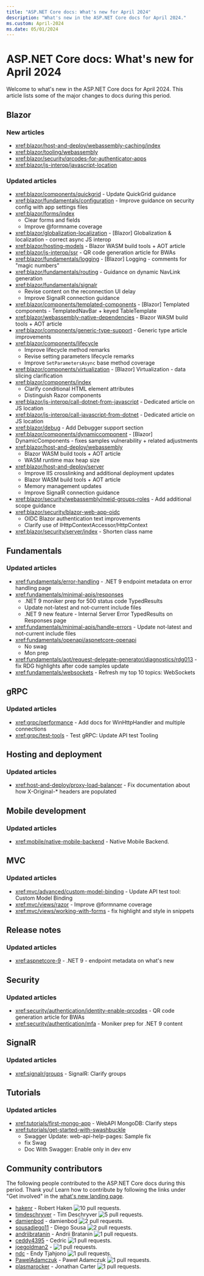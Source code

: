 ```yaml
---
title: "ASP.NET Core docs: What's new for April 2024"
description: "What's new in the ASP.NET Core docs for April 2024."
ms.custom: April-2024
ms.date: 05/01/2024
---
```


# ASP.NET Core docs: What's new for April 2024

Welcome to what's new in the ASP.NET Core docs for April 2024. This article lists some of the major changes to docs during this period.

## Blazor

### New articles

- <xref:blazor/host-and-deploy/webassembly-caching/index>
- <xref:blazor/tooling/webassembly>
- <xref:blazor/security/qrcodes-for-authenticator-apps>
- <xref:blazor/js-interop/javascript-location>

### Updated articles

- <xref:blazor/components/quickgrid> - Update QuickGrid guidance
- <xref:blazor/fundamentals/configuration> - Improve guidance on security config with app settings files
- <xref:blazor/forms/index>
  - Clear forms and fields
  - Improve @formname coverage
- <xref:blazor/globalization-localization> - [Blazor] Globalization & localization - correct async JS interop
- <xref:blazor/hosting-models> - Blazor WASM build tools + AOT article
- <xref:blazor/js-interop/ssr> - QR code generation article for BWAs
- <xref:blazor/fundamentals/logging> - [Blazor] Logging - comments for "magic numbers"
- <xref:blazor/fundamentals/routing> - Guidance on dynamic NavLink generation
- <xref:blazor/fundamentals/signalr>
  - Revise content on the reconnection UI delay
  - Improve SignalR connection guidance
- <xref:blazor/components/templated-components> - [Blazor] Templated components - TemplatedNavBar + keyed TableTemplate
- <xref:blazor/webassembly-native-dependencies> - Blazor WASM build tools + AOT article
- <xref:blazor/components/generic-type-support> - Generic type article improvements
- <xref:blazor/components/lifecycle>
  - Improve lifecycle method remarks
  - Revise setting parameters lifecycle remarks
  - Improve `SetParametersAsync` base method coverage
- <xref:blazor/components/virtualization> - [Blazor] Virtualization - data slicing clarification
- <xref:blazor/components/index>
  - Clarify conditional HTML element attributes
  - Distinguish Razor components
- <xref:blazor/js-interop/call-dotnet-from-javascript> - Dedicated article on JS location
- <xref:blazor/js-interop/call-javascript-from-dotnet> - Dedicated article on JS location
- <xref:blazor/debug> - Add Debugger support section
- <xref:blazor/components/dynamiccomponent> - [Blazor] DynamicComponents - fixes samples vulnerability + related adjustments
- <xref:blazor/host-and-deploy/webassembly>
  - Blazor WASM build tools + AOT article
  - WASM runtime max heap size
- <xref:blazor/host-and-deploy/server>
  - Improve IIS crosslinking and additional deployment updates
  - Blazor WASM build tools + AOT article
  - Memory management updates
  - Improve SignalR connection guidance
- <xref:blazor/security/webassembly/meid-groups-roles> - Add additional scope guidance
- <xref:blazor/security/blazor-web-app-oidc>
  - OIDC Blazor authentication text improvements
  - Clarify use of IHttpContextAccessor/HttpContext
- <xref:blazor/security/server/index> - Shorten class name

## Fundamentals

### Updated articles

- <xref:fundamentals/error-handling> - .NET 9 endpoint metadata on error handling page
- <xref:fundamentals/minimal-apis/responses>
  - .NET 9 moniker prep for 500 status code TypedResults
  - Update not-latest and not-current include files
  - .NET 9 new feature - Internal Server Error TypedResults on Responses page
- <xref:fundamentals/minimal-apis/handle-errors> - Update not-latest and not-current include files
- <xref:fundamentals/openapi/aspnetcore-openapi>
  - No swag
  - Mon prep
- <xref:fundamentals/aot/request-delegate-generator/diagnostics/rdg013> - fix RDG highlights after code samples update
- <xref:fundamentals/websockets> - Refresh my top 10 topics: WebSockets

## gRPC

### Updated articles

- <xref:grpc/performance> - Add docs for WinHttpHandler and multiple connections
- <xref:grpc/test-tools> - Test gRPC: Update API test Tooling

## Hosting and deployment

### Updated articles

- <xref:host-and-deploy/proxy-load-balancer> - Fix documentation about how X-Original-* headers are populated

## Mobile development

### Updated articles

- <xref:mobile/native-mobile-backend> - Native Mobile Backend.

## MVC

### Updated articles

- <xref:mvc/advanced/custom-model-binding> - Update API test tool: Custom Model Binding
- <xref:mvc/views/razor> - Improve @formname coverage
- <xref:mvc/views/working-with-forms> - fix highlight and style in snippets

## Release notes

### Updated articles

- <xref:aspnetcore-9> - .NET 9 - endpoint metadata on what's new

## Security

### Updated articles

- <xref:security/authentication/identity-enable-qrcodes> - QR code generation article for BWAs
- <xref:security/authentication/mfa> - Moniker prep for .NET 9 content

## SignalR

### Updated articles

- <xref:signalr/groups> - SignalR: Clarify groups

## Tutorials

### Updated articles

- <xref:tutorials/first-mongo-app> - WebAPI MongoDB: Clarify steps
- <xref:tutorials/get-started-with-swashbuckle>
  - Swagger Update: web-api-help-pages: Sample fix
  - fix Swag
  - Doc With Swagger: Enable only in dev env

## Community contributors

The following people contributed to the ASP.NET Core docs during this period. Thank you! Learn how to contribute by following the links under "Get involved" in the [what's new landing page](index.yml).

- [hakenr](https://github.com/hakenr) - Robert Haken ![10 pull requests.](https://img.shields.io/badge/Merged%20Pull%20Requests-10-green)
- [timdeschryver](https://github.com/timdeschryver) - Tim Deschryver ![5 pull requests.](https://img.shields.io/badge/Merged%20Pull%20Requests-5-green)
- [damienbod](https://github.com/damienbod) - damienbod ![2 pull requests.](https://img.shields.io/badge/Merged%20Pull%20Requests-2-green)
- [sousadiego11](https://github.com/sousadiego11) - Diego Sousa ![2 pull requests.](https://img.shields.io/badge/Merged%20Pull%20Requests-2-green)
- [andriibratanin](https://github.com/andriibratanin) - Andrii Bratanin ![1 pull requests.](https://img.shields.io/badge/Merged%20Pull%20Requests-1-green)
- [ceddy4395](https://github.com/ceddy4395) - Cedric  ![1 pull requests.](https://img.shields.io/badge/Merged%20Pull%20Requests-1-green)
- [joegoldman2](https://github.com/joegoldman2) -  ![1 pull requests.](https://img.shields.io/badge/Merged%20Pull%20Requests-1-green)
- [ndc](https://github.com/ndc) - Endy Tjahjono ![1 pull requests.](https://img.shields.io/badge/Merged%20Pull%20Requests-1-green)
- [PawelAdamczuk](https://github.com/PawelAdamczuk) - Paweł Adamczuk ![1 pull requests.](https://img.shields.io/badge/Merged%20Pull%20Requests-1-green)
- [plasmarocker](https://github.com/plasmarocker) - Jonathan Carter ![1 pull requests.](https://img.shields.io/badge/Merged%20Pull%20Requests-1-green)
